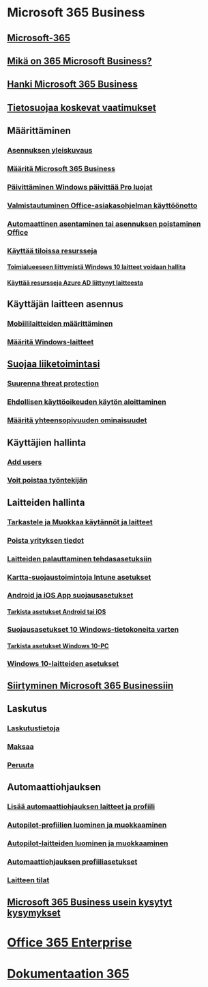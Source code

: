 # Microsoft 365 Business
## [Microsoft-365](index.md)
## [Mikä on 365 Microsoft Business?](microsoft-365-business-overview.md)
## [Hanki Microsoft 365 Business](sign-up.md)
## [Tietosuojaa koskevat vaatimukset](pre-requisites-for-data-protection.md)
## Määrittäminen
### [Asennuksen yleiskuvaus](set-up-overview.md)
### [Määritä Microsoft 365 Business](set-up.md)
### [Päivittäminen Windows päivittää Pro luojat](upgrade-to-windows-pro-creators-update.md)
### [Valmistautuminen Office-asiakasohjelman käyttöönotto](prepare-for-office-client-deployment.md)
### [Automaattinen asentaminen tai asennuksen poistaminen Office](auto-install-or-uninstall-office.md)
### [Käyttää tiloissa resursseja]()
#### [Toimialueeseen liittymistä Windows 10 laitteet voidaan hallita](manage-windows-devices.md)
#### [Käyttää resursseja Azure AD liittynyt laitteesta](access-resources.md)
## Käyttäjän laitteen asennus
### [Mobiililaitteiden määrittäminen](set-up-mobile-devices.md)
### [Määritä Windows-laitteet](set-up-windows-devices.md)
## [Suojaa liiketoimintasi](security-features.md)
### [Suurenna threat protection](increase-threat-protection.md)
### [Ehdollisen käyttöoikeuden käytön aloittaminen](set-up-conditional-access-policies.md)
### [Määritä yhteensopivuuden ominaisuudet](set-up-compliance.md)
## Käyttäjien hallinta
### [Add users](add-users-m365b.md)
### [Voit poistaa työntekijän](/Office365/Admin/add-users/remove-former-employee?toc=/microsoft-365/business/toc.json&bc=/microsoft-365/business/breadcrumb/toc.json)
## Laitteiden hallinta
### [Tarkastele ja Muokkaa käytännöt ja laitteet](view-policies-and-devices.md)
### [Poista yrityksen tiedot](remove-company-data.md)
### [Laitteiden palauttaminen tehdasasetuksiin](reset-devices-to-factory-settings.md)
### [Kartta-suojaustoimintoja Intune asetukset](map-protection-features-to-intune-settings.md)
### [Android ja iOS App suojausasetukset](app-protection-settings-for-android-and-ios.md)
#### [Tarkista asetukset Android tai iOS](validate-settings-on-android-or-ios.md)
### [Suojausasetukset 10 Windows-tietokoneita varten](protection-settings-for-windows-10-pcs.md)
#### [Tarkista asetukset Windows 10-PC](validate-settings-on-windows-10-pcs.md)
### [Windows 10-laitteiden asetukset](protection-settings-for-windows-10-devices.md)
## [Siirtyminen Microsoft 365 Businessiin](migrate-to-microsoft-365-business.md)
## Laskutus
### [Laskutustietoja](/Office365/Admin/subscriptions-and-billing/view-your-bill-or-invoice?toc=/microsoft-365/business/toc.json&bc=/microsoft-365/business/breadcrumb/toc.json)
### [Maksaa](/Office365/Admin/subscriptions-and-billing/pay-for-your-subscription?toc=/microsoft-365/business/toc.json&bc=/microsoft-365/business/breadcrumb/toc.json)
### [Peruuta](/Office365/Admin/subscriptions-and-billing/cancel-your-subscription?toc=/microsoft-365/business/toc.json&bc=/microsoft-365/business/breadcrumb/toc.json)
## Automaattiohjauksen
### [Lisää automaattiohjauksen laitteet ja profiili](add-autopilot-devices-and-profile.md)
### [Autopilot-profiilien luominen ja muokkaaminen](create-and-edit-autopilot-profiles.md)
### [Autopilot-laitteiden luominen ja muokkaaminen](create-and-edit-autopilot-devices.md)
### [Automaattiohjauksen profiiliasetukset](autopilot-profile-settings.md)
### [Laitteen tilat](device-states.md)
## [Microsoft 365 Business usein kysytyt kysymykset](support/microsoft-365-business-faqs.md)
# [Office 365 Enterprise](https://docs.microsoft.com/office365/enterprise)
# [Dokumentaation 365](https://docs.microsoft.com/microsoft-365)